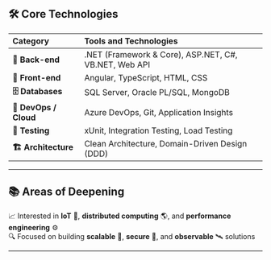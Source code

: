 
## 🛠️ Core Technologies

| Category               | Tools and Technologies                                                                |
|:---------------------|:--------------------------------------------------------------------------------------|
| **🔧 Back-end**        | .NET (Framework & Core), ASP.NET, C#, VB.NET, Web API                                 |                                  
| **🎨 Front-end**       | Angular, TypeScript, HTML, CSS                                                        |
| **🗄️ Databases**       | SQL Server, Oracle PL/SQL, MongoDB                                                    |
| **🚢 DevOps / Cloud**  | Azure DevOps, Git, Application Insights                                               |
| **🧪 Testing**         | xUnit, Integration Testing, Load Testing                                              |
| **🏗️ Architecture**    | Clean Architecture, Domain-Driven Design (DDD)                                        |

---

## 📚 Areas of Deepening

📈 Interested in **IoT** 🤖, **distributed computing** 🌎, and **performance engineering** ⚙️  
🔍 Focused on building **scalable** 📏, **secure** 🔐, and **observable** 🛰️ solutions

---
